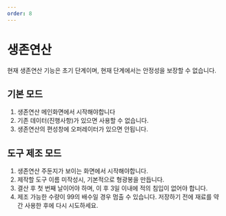 ```yaml
---
order: 8
---
```


# 생존연산

현재 생존연산 기능은 초기 단계이며, 현재 단계에서는 안정성을 보장할 수 없습니다.

## 기본 모드 

1. 생존연산 메인화면에서 시작해야합니다
2. 기존 데이터(진행사항)가 있으면 사용할 수 없습니다.
3. 생존연산의 편성창에 오퍼레이터가 있으면 안됩니다.

## 도구 제조 모드 

1. 생존연산 주둔지가 보이는 화면에서 시작해야합니다.
2. 제작할 도구 이름 미작성시, 기본적으로 형광봉을 만듭니다.
3. 결산 후 첫 번째 날이어야 하며, 이 후 3일 이내에 적의 침입이 없어야 합니다.
4. 제조 가능한 수량이 99의 배수일 경우 멈출 수 있습니다. 저장하기 전에 재료를 약간 사용한 후에 다시 시도하세요.
